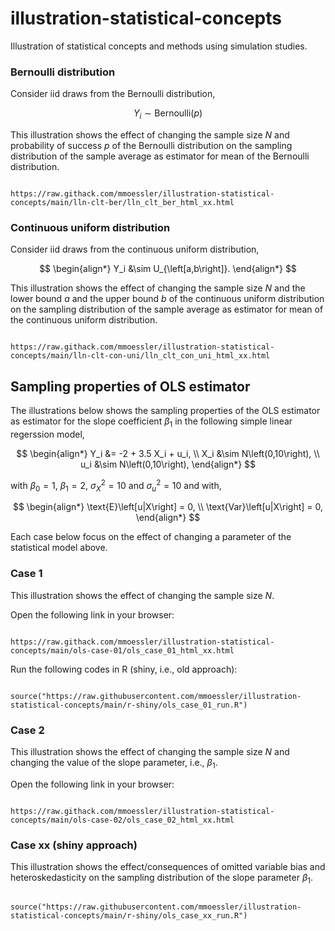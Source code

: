# illustration-statistical-concepts

Illustration of statistical concepts and methods using simulation studies.

### Bernoulli distribution

Consider iid draws from the Bernoulli distribution,

$$
Y_{i} \sim \text{Bernoulli} \left(p\right)
$$

This illustration shows the effect of changing the sample size $N$ and probability of success $p$ of the Bernoulli distribution on the sampling distribution of the sample average as estimator for mean of the Bernoulli distribution.

```

https://raw.githack.com/mmoessler/illustration-statistical-concepts/main/lln-clt-ber/lln_clt_ber_html_xx.html

```

### Continuous uniform distribution

Consider iid draws from the continuous uniform distribution,

$$
\begin{align*}
Y_i &\sim U_{\left[a,b\right]}.
\end{align*}
$$

This illustration shows the effect of changing the sample size $N$ and the lower bound $a$ and the upper bound $b$ of the continuous uniform distribution on the sampling distribution of the sample average as estimator for mean of the continuous uniform distribution.

```

https://raw.githack.com/mmoessler/illustration-statistical-concepts/main/lln-clt-con-uni/lln_clt_con_uni_html_xx.html

```

## Sampling properties of OLS estimator

The illustrations below shows the sampling properties of the OLS estimator as estimator for the slope coefficient $\beta_1$ in the following simple linear regerssion model,

$$
\begin{align*}
Y_i &= -2 + 3.5 X_i + u_i, \\
X_i &\sim N\left(0,10\right), \\
u_i &\sim N\left(0,10\right),
\end{align*}
$$

with $\beta_0 = 1$, $\beta_1 = 2$, $\sigma_X^2 = 10$ and $\sigma_u^2 = 10$ and with,

$$
\begin{align*}
\text{E}\left[u|X\right] = 0, \\
\text{Var}\left[u|X\right] = 0,
\end{align*}
$$

Each case below focus on the effect of changing a parameter of the statistical model above.

### Case 1

This illustration shows the effect of changing the sample size $N$.

Open the following link in your browser:

```

https://raw.githack.com/mmoessler/illustration-statistical-concepts/main/ols-case-01/ols_case_01_html_xx.html

```

Run the following codes in R (shiny, i.e., old approach):

```

source("https://raw.githubusercontent.com/mmoessler/illustration-statistical-concepts/main/r-shiny/ols_case_01_run.R")

```

### Case 2

This illustration shows the effect of changing the sample size $N$ and changing the value of the slope parameter, i.e., $\beta_1$.

Open the following link in your browser:

```

https://raw.githack.com/mmoessler/illustration-statistical-concepts/main/ols-case-02/ols_case_02_html_xx.html

```

<!--

### Case 3

This illustration shows the effect of changing the sample size $N$ and changing the variance of $u$, i.e., $\sigma_u^2$.

### Case 4

This illustration shows the effect of changing the sample size $N$ and changing the variance of $X$, i.e., $\sigma_X^2$.

Run the following codes in R (old approach):

```

source("https://raw.githubusercontent.com/mmoessler/illustration-statistical-concepts/main/r-shiny/ols_case_02_run.R")

```

### Case 4

This illustration shows the effect of ..., i.e., of omitted variable bias (OVB).

Run the following codes in R (old approach):

```

source("https://raw.githubusercontent.com/mmoessler/illustration-statistical-concepts/main/r-shiny/ols_case_03_run.R")

```

-->

### Case xx (shiny approach)

This illustration shows the effect/consequences of omitted variable bias and heteroskedasticity on the sampling distribution of the slope parameter $\beta_1$.

```

source("https://raw.githubusercontent.com/mmoessler/illustration-statistical-concepts/main/r-shiny/ols_case_xx_run.R")

```

